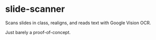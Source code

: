 # slide-scanner
Scans slides in class, realigns, and reads text with Google Vision OCR.

Just barely a proof-of-concept.
